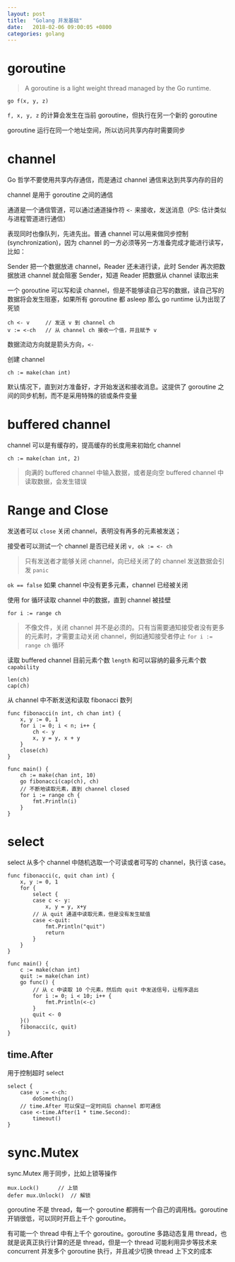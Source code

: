 ```yaml
---
layout: post
title:  "Golang 并发基础"
date:   2018-02-06 09:00:05 +0800
categories: golang
---
```


# goroutine

> A goroutine is a light weight thread managed by the Go runtime.

```golang
go f(x, y, z)
```

`f, x, y, z` 的计算会发生在当前 goroutine，但执行在另一个新的 goroutine

goroutine 运行在同一个地址空间，所以访问共享内存时需要同步

# channel

Go 哲学不要使用共享内存通信，而是通过 channel 通信来达到共享内存的目的

channel 是用于 goroutine 之间的通信

通道是一个通信管道，可以通过通道操作符 `<-` 来接收，发送消息（PS: 估计类似与进程管道进行通信）

表现同时也像队列，先进先出。普通 channel 可以用来做同步控制(synchronization)，因为 channel 的一方必须等另一方准备完成才能进行读写，比如：

Sender 把一个数据放进 channel，Reader 还未进行读，此时 Sender 再次把数据放进 channel 就会阻塞 Sender，知道 Reader 把数据从 channel 读取出来

一个 goroutine 可以写和读 channel，但是不能够读自己写的数据，读自己写的数据将会发生阻塞，如果所有 goroutine 都 asleep 那么 go runtime 认为出现了死锁

```golang
ch <- v     // 发送 v 到 channel ch
v := <-ch   // 从 channel ch 接收一个值，并且赋予 v
```

数据流动方向就是箭头方向，`<-`

创建 channel

```golang
ch := make(chan int)
```

默认情况下，直到对方准备好，才开始发送和接收消息。这提供了 goroutine 之间的同步机制，而不是采用特殊的锁或条件变量

# buffered channel

channel 可以是有缓存的，提高缓存的长度用来初始化 channel

```golang
ch := make(chan int, 2)
```

> 向满的 buffered channel 中输入数据，或者是向空 buffered channel 中读取数据，会发生错误

# Range and Close

发送者可以 `close` 关闭 channel，表明没有再多的元素被发送；

接受者可以测试一个 channel 是否已经关闭 `v, ok := <- ch`

> 只有发送者才能够关闭 channel，向已经关闭了的 channel 发送数据会引发 `panic`

`ok == false` 如果 channel 中没有更多元素，channel 已经被关闭

使用 for 循环读取 channel 中的数据，直到 channel 被挂壁

`for i := range ch`

> 不像文件，关闭 channel 并不是必须的。只有当需要通知接受者没有更多的元素时，才需要主动关闭 channel，例如通知接受者停止 `for i := range ch` 循环

读取 buffered channel 目前元素个数 `length` 和可以容纳的最多元素个数 `capability`

```golang
len(ch)
cap(ch)
```

从 channel 中不断发送和读取 fibonacci 数列

```golang
func fibonacci(n int, ch chan int) {
    x, y := 0, 1
    for i := 0; i < n; i++ {
        ch <- y
        x, y = y, x + y
    }
    close(ch)
}

func main() {
    ch := make(chan int, 10)
    go fibonacci(cap(ch), ch)
    // 不断地读取元素，直到 channel closed
    for i := range ch {
        fmt.Println(i)
    }
}
```

# select

select 从多个 channel 中随机选取一个可读或者可写的 channel，执行该 case。

```golang
func fibonacci(c, quit chan int) {
	x, y := 0, 1
	for {
		select {
		case c <- y:
			x, y = y, x+y
		// 从 quit 通道中读取元素，但是没有发生赋值
		case <-quit:
			fmt.Println("quit")
			return
		}
	}
}

func main() {
	c := make(chan int)
	quit := make(chan int)
	go func() {
		// 从 c 中读取 10 个元素，然后向 quit 中发送信号，让程序退出
		for i := 0; i < 10; i++ {
			fmt.Println(<-c)
		}
		quit <- 0
	}()
	fibonacci(c, quit)
}
```

## time.After

用于控制超时 select

```golang
select {
    case v := <-ch:
        doSomething()
    // time.After 可以保证一定时间后 channel 即可通信
    case <-time.After(1 * time.Second):
        timeout()
}
```

# sync.Mutex

sync.Mutex 用于同步，比如上锁等操作

```golang
mux.Lock()      // 上锁
defer mux.Unlock()  // 解锁
```

goroutine 不是 thread，每一个 goroutine 都拥有一个自己的调用栈。goroutine 开销很低，可以同时开启上千个 goroutine。

有可能一个 thread 中有上千个 goroutine。goroutine 多路动态复用 thread，也就是说真正执行计算的还是 thread，但是一个 thread 可能利用异步等技术来 concurrent 并发多个 goroutine 执行，并且减少切换 thread 上下文的成本

